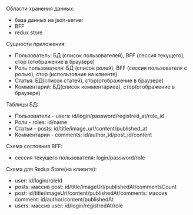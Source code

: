 Области хранения данных:

- база данных на json-server
- BFF
- redux store

Сущности приложения:

- Пользователь: БД (список пользователей), BFF (сессия текущего), стор (отображение в браузере)
- Роль пользователя: БД (список ролей), BFF (сессия пользователя с ролью), стор (использовние на клиенте)
- Статья: БД(список статей), стор(отображение в браузере)
- Комментарий: БД(список комментариев), стор(отображение в браузере)

Таблицы БД:

- Пользователи - users: id/login/password/registred_at/role_id
- Роли - roles: id/name
- Статьи - posts: id/title/image_url/content/published_at
- Комментарии - comments: id/author_id/post_id/content

Схема состояния BFF:

- сессия текущего пользователя: login/password/role

Схема для Redux Store(на клиенте):

- user: id/login/roleId
- posts: массив post: id/title/imageUrl/publishedAt/commentsCount
- post: id/title/imageUrl/content/publishedAt/comments: массив comment: id/author/content/publishedAt
- users: массив user: id/login/registredAt/role
